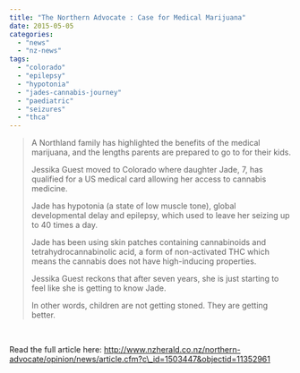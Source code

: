 ```yaml
---
title: "The Northern Advocate : Case for Medical Marijuana"
date: 2015-05-05
categories: 
  - "news"
  - "nz-news"
tags: 
  - "colorado"
  - "epilepsy"
  - "hypotonia"
  - "jades-cannabis-journey"
  - "paediatric"
  - "seizures"
  - "thca"
---
```


> A Northland family has highlighted the benefits of the medical marijuana, and the lengths parents are prepared to go to for their kids.
> 
> Jessika Guest moved to Colorado where daughter Jade, 7, has qualified for a US medical card allowing her access to cannabis medicine.
> 
> Jade has hypotonia (a state of low muscle tone), global developmental delay and epilepsy, which used to leave her seizing up to 40 times a day.
> 
> Jade has been using skin patches containing cannabinoids and tetrahydrocannabinolic acid, a form of non-activated THC which means the cannabis does not have high-inducing properties.
> 
> Jessika Guest reckons that after seven years, she is just starting to feel like she is getting to know Jade.
> 
> In other words, children are not getting stoned. They are getting better.

 

Read the full article here: http://www.nzherald.co.nz/northern-advocate/opinion/news/article.cfm?c\_id=1503447&objectid=11352961
